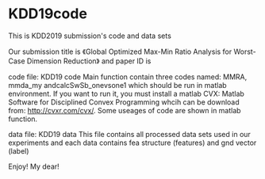 # KDD19code

This is KDD2019 submission's code and data sets

Our submission title is 《Global Optimized Max-Min Ratio Analysis for Worst-Case Dimension Reduction》 and paper ID is 

code file: KDD19 code
Main function contain three codes named: MMRA, mmda_my andcalcSwSb_onevsone1 which should be run in matlab environment. If you want to run it, you must install a matlab CVX: Matlab Software for Disciplined Convex Programming whcih can be download from: http://cvxr.com/cvx/. Some useages of code are shown in matlab function.

data file: KDD19 data
This file contains all processed data sets used in our experiments and each data contains fea structure (features) and gnd vector (label)

Enjoy! My dear!

